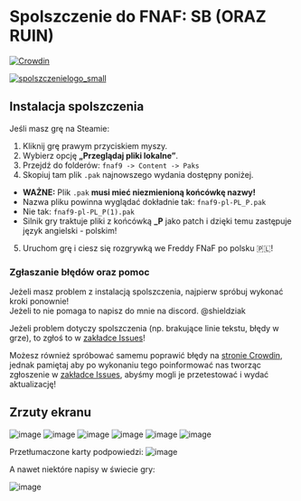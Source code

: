 # Spolszczenie do FNAF: SB (ORAZ RUIN)
[![Crowdin](https://badges.crowdin.net/spolszczenie-fnaf-sb/localized.svg)](https://crowdin.com/project/spolszczenie-fnaf-sb)

[![spolszczenielogo_small](https://github.com/Shieldowskyy/fnafpl/assets/32707076/a7766aba-5349-4c11-94f8-68ccf602683a)](https://github.com/Shieldowskyy/fnafpl/releases/tag/fnaf9-stable1)
## Instalacja spolszczenia

Jeśli masz grę na Steamie:

1. Kliknij grę prawym przyciskiem myszy.
2. Wybierz opcję **„Przeglądaj pliki lokalne”**.
3. Przejdź do folderów:
   `fnaf9 -> Content -> Paks`
4. Skopiuj tam plik `.pak` najnowszego wydania dostępny poniżej.
- **WAŻNE:** Plik `.pak` **musi mieć niezmienioną końcówkę nazwy!**  
- Nazwa pliku powinna wyglądać dokładnie tak: `fnaf9-pl-PL_P.pak`  
- Nie tak: `fnaf9-pl-PL_P(1).pak`  
- Silnik gry traktuje pliki z końcówką **_P** jako patch i dzięki temu zastępuje język angielski - polskim!

5. Uruchom grę i ciesz się rozgrywką we Freddy FNaF po polsku 🇵🇱!

### Zgłaszanie błędów oraz pomoc
Jeżeli masz problem z instalacją spolszczenia, najpierw spróbuj wykonać kroki ponownie!\
Jeżeli to nie pomaga to napisz do mnie na discord. @shieldziak

Jeżeli problem dotyczy spolszczenia (np. brakujące linie tekstu, błędy w grze), to zgłoś to w [zakładce Issues](https://github.com/Shieldowskyy/fnafpl/issues)!

Możesz również spróbować samemu poprawić błędy na [stronie Crowdin](https://crowdin.com/project/spolszczenie-fnaf-sb/pl), jednak pamiętaj aby po wykonaniu tego poinformować nas tworząc zgłoszenie w [zakładce Issues](https://github.com/Shieldowskyy/fnafpl/issues), abyśmy mogli je przetestować i wydać aktualizację!

## Zrzuty ekranu

![image](https://user-images.githubusercontent.com/32707076/236296001-af763f0b-64f1-4b7d-b1b2-5351c1633322.png)
![image](https://user-images.githubusercontent.com/32707076/236043442-bb249b66-bbbc-4c4a-b8a1-0ab44ff0337f.png)
![image](https://user-images.githubusercontent.com/32707076/236043505-bb98338c-fc91-4f1c-9f1b-bc4698f1ce27.png)
![image](https://user-images.githubusercontent.com/32707076/236043640-fdc50726-231a-4eb2-9a46-bdec64da2310.png)
![image](https://user-images.githubusercontent.com/32707076/236044006-332781aa-9137-4eb6-85cc-0fc26cc57fcd.png)
![image](https://user-images.githubusercontent.com/32707076/236044246-62737a0f-fe2c-4369-9fed-38acbd4ff657.png)

Przetłumaczone karty podpowiedzi:
![image](https://user-images.githubusercontent.com/32707076/236044483-12d6dc2e-2270-4acf-b7f8-ae8c83861d6c.png)

A nawet niektóre napisy w świecie gry:

![image](https://user-images.githubusercontent.com/32707076/236044721-95622744-61aa-45f3-ac55-a5edb124b5be.png)


